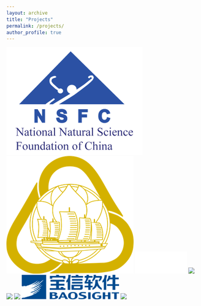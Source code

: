 ```yaml
---
layout: archive
title: "Projects"
permalink: /projects/
author_profile: true
---
```


<!-- {% if author.googlescholar %}
  You can also find my articles on <u><a href="{{author.googlescholar}}">my Google Scholar profile</a>.</u>
{% endif %}

{% include base_path %}

{% for post in site.projects reversed %}
  {% include archive-single.html %}
{% endfor %}

<p>fagagoagjaogjao</p> -->

<style type="text/css">
.container{
  width: 100%;
  /* background: black */

}
</style>

<div class="container">
  <img src="../images/National_Natural_Science_Foundation_of_China_logo.png">
  <img src="../images/shanghaishiwei_logi.png">
  <img src="../images/kasike_logo.png">
  <img src="../images/mininglamp_logo.png">
  <img src="../images/yinjiang_logo.jpg">
  <img src="../images/yuantong_logo.8f4131b.png">
  <img src="../images/baoxing_logo.png">
  <img src="../images/huawei_logo.png">
</div>